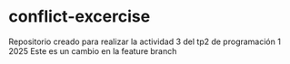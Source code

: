 # conflict-excercise
Repositorio creado para realizar la actividad 3 del tp2 de programación 1 2025
Este es un cambio en la feature branch